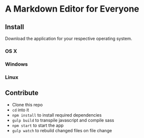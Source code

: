 # A Markdown Editor for Everyone

## Install

Download the application for your respective operating system.

### OS X

### Windows

### Linux

## Contribute

- Clone this repo
- `cd` into it
- `npm install` to install required dependencies
- `gulp build` to transpile javascript and compile sass
- `npm start` to start the app
- `gulp watch` to rebuild changed files on file change
